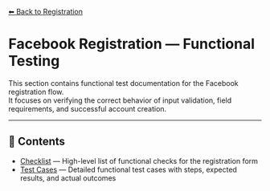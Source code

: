 [⬅ Back to Registration](../README.md)

# Facebook Registration — Functional Testing

This section contains functional test documentation for the Facebook registration flow.  
It focuses on verifying the correct behavior of input validation, field requirements, and successful account creation.

---

## 📁 Contents

- [Checklist](./checklist) — High-level list of functional checks for the registration form  
- [Test Cases](./test_cases) — Detailed functional test cases with steps, expected results, and actual outcomes
